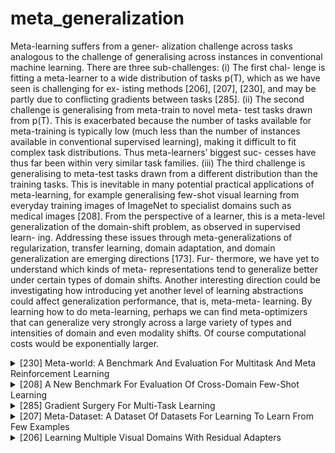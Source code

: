# meta_generalization
Meta-learning suffers from a gener- alization challenge across tasks analogous to the challenge of generalising across instances in conventional machine learning. There are three sub-challenges: (i) The first chal- lenge is fitting a meta-learner to a wide distribution of tasks p(T), which as we have seen is challenging for ex- isting methods [206], [207], [230], and may be partly due to conflicting gradients between tasks [285]. (ii) The second challenge is generalising from meta-train to novel meta- test tasks drawn from p(T). This is exacerbated because the number of tasks available for meta-training is typically low (much less than the number of instances available in conventional supervised learning), making it difficult to fit complex task distributions. Thus meta-learners’ biggest suc- cesses have thus far been within very similar task families. (iii) The third challenge is generalising to meta-test tasks drawn from a different distribution than the training tasks. This is inevitable in many potential practical applications of meta-learning, for example generalising few-shot visual learning from everyday training images of ImageNet to specialist domains such as medical images [208]. From the perspective of a learner, this is a meta-level generalization of the domain-shift problem, as observed in supervised learn- ing. Addressing these issues through meta-generalizations
of regularization, transfer learning, domain adaptation, and domain generalization are emerging directions [173]. Fur- thermore, we have yet to understand which kinds of meta- representations tend to generalize better under certain types of domain shifts. Another interesting direction could be investigating
how introducing yet another level of learning abstractions could affect generalization performance, that is, meta-meta- learning. By learning how to do meta-learning, perhaps we can find meta-optimizers that can generalize very strongly across a large variety of types and intensities of domain and even modality shifts. Of course computational costs would be exponentially larger.
<!-- REFERENCE -->


<details>
<summary>[230] Meta-world: A Benchmark And Evaluation For Multitask And Meta Reinforcement Learning</summary>
<br>
<!-- (meta_world_a_benchmark_and_evaluation_for_multitask_and_meta_reinforcement_learning.md) -->

# meta_world_a_benchmark_and_evaluation_for_multitask_and_meta_reinforcement_learning.md

<!-- REFERENCE -->


[Meta-world: A Benchmark And Evaluation For Multitask And Meta Reinforcement Learning](../papers/meta_world_a_benchmark_and_evaluation_for_multitask_and_meta_reinforcement_learning.md)

</details>



<details>
<summary>[208] A New Benchmark For Evaluation Of Cross-Domain Few-Shot Learning</summary>
<br>
<!-- (a_new_benchmark_for_evaluation_of_cross_domain_few_shot_learning.md) -->

# a_new_benchmark_for_evaluation_of_cross_domain_few_shot_learning.md

<!-- REFERENCE -->


[A New Benchmark For Evaluation Of Cross-Domain Few-Shot Learning](../papers/a_new_benchmark_for_evaluation_of_cross_domain_few_shot_learning.md)

</details>



<details>
<summary>[285] Gradient Surgery For Multi-Task Learning</summary>
<br>
<!-- (gradient_surgery_for_multi_task_learning.md) -->

# gradient_surgery_for_multi_task_learning.md

<!-- REFERENCE -->


[Gradient Surgery For Multi-Task Learning](../papers/gradient_surgery_for_multi_task_learning.md)

</details>



<details>
<summary>[207] Meta-Dataset: A Dataset Of Datasets For Learning To Learn From Few Examples</summary>
<br>
<!-- (meta_dataset_a_dataset_of_datasets_for_learning_to_learn_from_few_examples.md) -->

# meta_dataset_a_dataset_of_datasets_for_learning_to_learn_from_few_examples.md

<!-- REFERENCE -->


[Meta-Dataset: A Dataset Of Datasets For Learning To Learn From Few Examples](../papers/meta_dataset_a_dataset_of_datasets_for_learning_to_learn_from_few_examples.md)

</details>



<details>
<summary>[206] Learning Multiple Visual Domains With Residual Adapters</summary>
<br>
<!-- (learning_multiple_visual_domains_with_residual_adapters.md) -->

# learning_multiple_visual_domains_with_residual_adapters.md

<!-- REFERENCE -->


[Learning Multiple Visual Domains With Residual Adapters](../papers/learning_multiple_visual_domains_with_residual_adapters.md)

</details>

